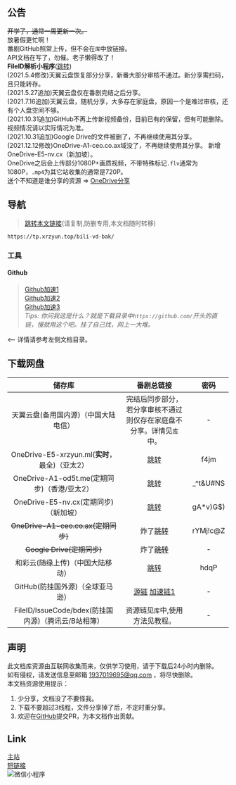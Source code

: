 ## 公告
~~开学了，通常一周更新一次。~~  
放暑假更忙啊！  
番剧GitHub照常上传，但不会在`库`中放链接。  
API文档在写了，勿催。老子懒得改了！  
**FileID解析小程序**([跳转](//images.weserv.nl/?url=https://i0.hdslb.com/bfs/article/21b783e383d16b2b66468cf6655b9d517e777112.jpg ))  
(2021.5.4修改)天翼云盘恢复部分分享，新番大部分审核不通过。新分享需扫码，且只能转存。  
(2021.5.27追加)天翼云盘仅在番剧完结之后分享。  
(2021.7.16追加)天翼云盘，随机分享，大多存在家庭盘，原因一个是难过审核，还有个人盘空间不够。  
(2021.10.31追加)GitHub不再上传新视频备份，目前已有的保留，但有可能删除。视频情况请以实际情况为准。  
(2021.10.31追加)Google Drive的文件被删了，不再继续使用其分享。  
(2021.12.12修改)OneDrive-A1-ceo.co.ax域没了，不再继续使用其分享。 新增OneDrive-E5-nv.cx（新加坡）。   
OneDrive之后会上传部分1080P+画质视频，不带特殊标记`.flv`通常为1080P，`.mp4`为其它站收集的通常是720P。  
送个不知道是谁分享的资源 => [OneDrive分享](https://oxsayacid8-my.sharepoint.com/:f:/g/personal/liuli07_xooo_ml/Eq8VSHBbn2pNsV2HDcouTNkBO4_U7CjaF4h6l6f2OomEnQ?e=Mncb0M)  

## 导航
> [跳转本文链接](https://tp.xrzyun.top/bili-vd-bak/)(请复制,防删专用,本文档随时转移)

```
https://tp.xrzyun.top/bili-vd-bak/
```

### 工具
#### Github

> [Github加速1](https://gh.msx.workers.dev/)  
[Github加速2](https://toolwa.com/github/)  
[Github加速3](https://ghproxy.com/)  
*Tips: 你问我这是什么？就是下载目录中`https://github.com/`开头的直链，慢就用这个吧。挂了自己找，网上一大堆。*

<-- 详情请参考左侧文档目录。

## 下载网盘

储存库 | 番剧总链接 | 密码
:-----------: | :-----------: | :-----------:
 天翼云盘(备用国内源)（中国大陆电信） | 完结后同步部分，若分享审核不通过则仅存在家庭盘不分享。详情见`库`中。 | - 
 OneDrive-E5-xrzyun.ml(**实时**，最全)（亚太2） | [跳转](https://xrzcloud-my.sharepoint.com/:f:/g/personal/xrz_xrzyun_ml/EualmF7RdnRFpA_WoA1zPxkB-gE8GuaCUWSPftNEeW6dXQ?e=goU1cd) | f4jm 
 OneDrive-A1-od5t.me(定期同步)（香港/亚太2） | [跳转](https://juga-my.sharepoint.com/:f:/g/personal/xrz_od5t_me/EsX_FbQIKKxHt88tb_cuPRIBISJ7y3ebd1kQZn-qeLD9vA?e=kj43mr) | _^t&U#NS 
 OneDrive-E5-nv.cx(定期同步)（新加坡） | [跳转](https://nvcx-my.sharepoint.com/:f:/g/personal/xrz_nv_cx/EnPPWkFAtKtFsN_Wp64p2j4BCpNm4wn5W6vAIWnlDI_sCw?e=PX49Kd) | gA*v)G$) 
 ~~OneDrive-A1-ceo.co.ax(定期同步)~~ | 炸了~~[跳转](https://mmitacnz2-my.sharepoint.com/:f:/g/personal/xrz_ceo_co_ax/Erq71dp4NDZJruxnEfy3ZWYBkGtaCVGEieoFpsqyaXZ2oA?e=NZsC5W)~~ | rYMj!c@Z 
 ~~Google Drive(定期同步)~~ | 炸了~~[跳转](https://drive.google.com/folderview?id=1Ug8qGeKRvgVxhsFwSaCLN1h7t8ttSjbw)~~ | - 
 和彩云(随缘上传)（中国大陆移动） | [跳转](https://caiyun.139.com/m/i?185Cjf7uOWRMx) | hdqP 
 GitHub(防挂国外源)（全球亚马逊） | [源链](https://github.com/xrz-cloud/bili-vd-bak/releases) [加速链1](https://hub.fastgit.org/xrz-cloud/bili-vd-bak/releases) | - 
 FileID/IssueCode/bdex(防挂国内源)（腾讯云/B站相簿） | 资源链见`库`中,使用方法见教程。 | - 
 
## 声明
此文档库资源由互联网收集而来，仅供学习使用，请于下载后24小时内删除。  
如有侵权，请发送信息至邮箱 1937019695@qq.com ，将尽快删除。  
本文档资源使用提示：  
1. 少分享，文档没了不要怪我。
2. 下载不要超过3线程，文件分享掉了后，不定时重分享。
3. 欢迎在[GitHub](https://github.com/xrz-cloud/bili-vd-bak/tree/wiki)提交PR，为本文档作出贡献。

## Link
[主站](https://www.xrzyun.top)  
[短链接](https://s.xrzyun.top)  
![微信小程序](//images.weserv.nl/?url=https://i0.hdslb.com/bfs/article/21b783e383d16b2b66468cf6655b9d517e777112.jpg )